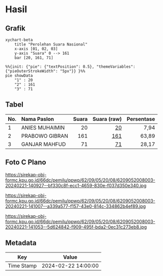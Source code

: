 # Hasil

## Grafik

```mermaid
xychart-beta
    title "Perolehan Suara Nasional"
    x-axis [01, 02, 03]
    y-axis "Suara" 0 --> 161
    bar [20, 161, 71]
```

```mermaid
%%{init: {"pie": {"textPosition": 0.5}, "themeVariables": {"pieOuterStrokeWidth": "5px"}} }%%
pie showData
    "1" : 20
    "2" : 161
    "3" : 71
```

## Tabel

| No. | Nama Paslon    | Suara | Suara (raw) | Persentase |
|:--- |:-------------- | -----:| -----------:| ----------:|
| 1   | ANIES MUHAIMIN | 20    | [20][p-1]   | 7,94       |
| 2   | PRABOWO GIBRAN | 161   | [161][p-2]  | 63,89      |
| 3   | GANJAR MAHFUD  | 71    | [71][p-3]   | 28,17      |


[p-1]: https://github.com/gigit-pemilu/pemilu-2024/blob/main/pilpres/hitung-suara/sub/62-kalimantan-tengah/sub/09-lamandau/sub/05-menthobi-raya/sub/2008-bukit-raya/sub/003-tps/sub/paslon-1.txt
[p-2]: https://github.com/gigit-pemilu/pemilu-2024/blob/main/pilpres/hitung-suara/sub/62-kalimantan-tengah/sub/09-lamandau/sub/05-menthobi-raya/sub/2008-bukit-raya/sub/003-tps/sub/paslon-2.txt
[p-3]: https://github.com/gigit-pemilu/pemilu-2024/blob/main/pilpres/hitung-suara/sub/62-kalimantan-tengah/sub/09-lamandau/sub/05-menthobi-raya/sub/2008-bukit-raya/sub/003-tps/sub/paslon-3.txt

## Foto C Plano

https://sirekap-obj-formc.kpu.go.id/66dc/pemilu/ppwp/62/09/05/20/08/6209052008003-20240221-140927--bf330c8f-ecc1-4659-830e-f037d350e340.jpg

https://sirekap-obj-formc.kpu.go.id/66dc/pemilu/ppwp/62/09/05/20/08/6209052008003-20240221-141007--a339a577-f157-43e0-814c-334862b4ef89.jpg

https://sirekap-obj-formc.kpu.go.id/66dc/pemilu/ppwp/62/09/05/20/08/6209052008003-20240221-141053--5d624842-f909-495f-bda2-0ec31c273eb8.jpg


## Metadata

| Key        | Value               |
| ---------- | ------------------- |
| Time Stamp | 2024-02-22 14:00:00 |



